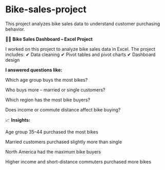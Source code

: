 # Bike-sales-project
This project analyzes bike sales data to understand customer purchasing behavior.

🚴‍♀ **Bike Sales Dashboard – Excel Project**

I worked on this project to analyze bike sales data in Excel.
The project includes:
✔ Data cleaning
✔ Pivot tables and pivot charts
✔ Dashboard design

**I answered questions like:**

Which age group buys the most bikes?

Who buys more – married or single customers?

Which region has the most bike buyers?

Does income or commute distance affect bike buying?

📈 **Insights:**

Age group 35–44 purchased the most bikes

Married customers purchased slightly more than single

North America had the maximum bike buyers

Higher income and short-distance commuters purchased more bikes

